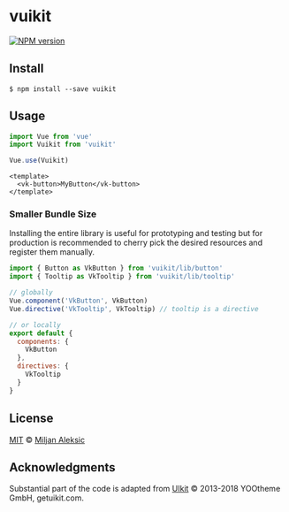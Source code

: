 # vuikit

[![NPM version](https://img.shields.io/npm/v/vuikit.svg?style=flat-square)](https://npmjs.org/package/vuikit)

## Install

```
$ npm install --save vuikit
```

## Usage

```js
import Vue from 'vue'
import Vuikit from 'vuikit'

Vue.use(Vuikit)
```

```vue
<template>
  <vk-button>MyButton</vk-button>
</template>
```

### Smaller Bundle Size

Installing the entire library is useful for prototyping and testing but for production is recommended to cherry pick the desired resources and register them manually.

```js
import { Button as VkButton } from 'vuikit/lib/button'
import { Tooltip as VkTooltip } from 'vuikit/lib/tooltip'

// globally
Vue.component('VkButton', VkButton)
Vue.directive('VkTooltip', VkTooltip) // tooltip is a directive

// or locally
export default {
  components: {
    VkButton
  },
  directives: {
    VkTooltip
  }
}
```

## License

[MIT](./LICENSE) © [Miljan Aleksic](https://github.com/miljan-aleksic)

## Acknowledgments

Substantial part of the code is adapted from [UIkit](https://github.com/uikit/uikit) © 2013-2018 YOOtheme GmbH, getuikit.com.
